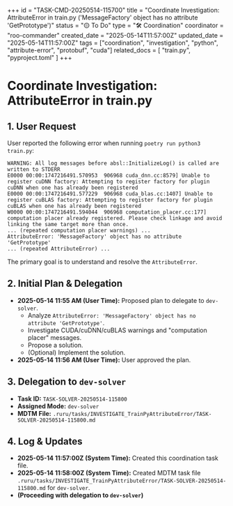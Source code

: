 +++
id = "TASK-CMD-20250514-115700"
title = "Coordinate Investigation: AttributeError in train.py ('MessageFactory' object has no attribute 'GetPrototype')"
status = "🟡 To Do"
type = "🛠️ Coordination"
coordinator = "roo-commander"
created_date = "2025-05-14T11:57:00Z"
updated_date = "2025-05-14T11:57:00Z"
tags = ["coordination", "investigation", "python", "attribute-error", "protobuf", "cuda"]
related_docs = [
    "train.py",
    "pyproject.toml"
]
+++

# Coordinate Investigation: AttributeError in train.py

## 1. User Request

User reported the following error when running `poetry run python3 train.py`:
```
WARNING: All log messages before absl::InitializeLog() is called are written to STDERR
E0000 00:00:1747216491.570953  906968 cuda_dnn.cc:8579] Unable to register cuDNN factory: Attempting to register factory for plugin cuDNN when one has already been registered
E0000 00:00:1747216491.577229  906968 cuda_blas.cc:1407] Unable to register cuBLAS factory: Attempting to register factory for plugin cuBLAS when one has already been registered
W0000 00:00:1747216491.594044  906968 computation_placer.cc:177] computation placer already registered. Please check linkage and avoid linking the same target more than once.
... (repeated computation placer warnings) ...
AttributeError: 'MessageFactory' object has no attribute 'GetPrototype'
... (repeated AttributeError) ...
```
The primary goal is to understand and resolve the `AttributeError`.

## 2. Initial Plan & Delegation

*   **2025-05-14 11:55 AM (User Time):** Proposed plan to delegate to `dev-solver`.
    *   Analyze `AttributeError: 'MessageFactory' object has no attribute 'GetPrototype'`.
    *   Investigate CUDA/cuDNN/cuBLAS warnings and "computation placer" messages.
    *   Propose a solution.
    *   (Optional) Implement the solution.
*   **2025-05-14 11:56 AM (User Time):** User approved the plan.

## 3. Delegation to `dev-solver`

*   **Task ID:** `TASK-SOLVER-20250514-115800`
*   **Assigned Mode:** `dev-solver`
*   **MDTM File:** `.ruru/tasks/INVESTIGATE_TrainPyAttributeError/TASK-SOLVER-20250514-115800.md`

## 4. Log & Updates

*   **2025-05-14 11:57:00Z (System Time):** Created this coordination task file.
*   **2025-05-14 11:58:00Z (System Time):** Created MDTM task file `.ruru/tasks/INVESTIGATE_TrainPyAttributeError/TASK-SOLVER-20250514-115800.md` for `dev-solver`.
*   **(Proceeding with delegation to `dev-solver`)**